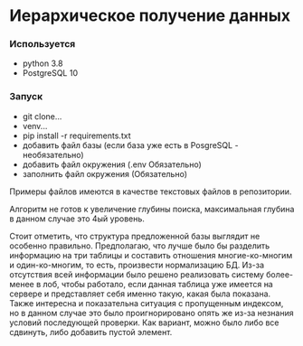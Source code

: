 # Иерархическое получение данных

### Используется
* python 3.8
* PostgreSQL 10

### Запуск
* git clone...
* venv...
* pip install -r requirements.txt
* добавить файл базы (если база уже есть в PosgreSQL - необязательно)
* добавить файл окружения (.env Обязательно)
* заполнить файл окружения (Обязательно)

Примеры файлов имеются в качестве текстовых файлов в репозитории.

Алгоритм не готов к увеличение глубины поиска, максимальная глубина 
в данном случае это 4ый уровень.

Стоит отметить, что структура предложенной базы выглядит не особенно правильно. Предполагаю, что 
лучше было бы разделить информацию на три 
таблицы и составить отношения многие-ко-многим и один-ко-многим, то есть, произвести нормализацию БД.
Из-за отсутствия всей информации было решено реализовать систему более-менее в лоб, чтобы работало, если 
данная таблица уже имеется на сервере и представляет себя именно такую, какая была показана.
Также интересна и показательна ситуация с пропущенным индексом, но в данном случае это было проигнорировано
опять же из-за незнания условий последующей проверки. Как вариант, можно было либо все сдвинуть, либо добавить пустой элемент.
